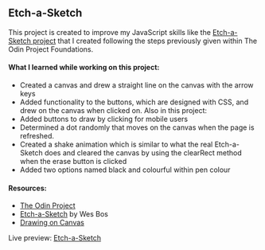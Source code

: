 ## Etch-a-Sketch

This project is created to improve my JavaScript skills like the [Etch-a-Sketch project](https://github.com/cansubaydar/etch-a-sketch) that I created following the steps previously given within The Odin Project Foundations.

#### What I learned while working on this project:
- Created a canvas and drew a straight line on the canvas with the arrow keys
-  Added functionality to the buttons, which are designed with CSS, and drew on the canvas when clicked on. 
Also in this project: 
- Added buttons to draw by clicking for mobile users
- Determined a dot randomly that moves on the canvas when the page is refreshed.  
- Created a shake animation which is similar to what the real Etch-a-Sketch does and cleared the canvas by using the clearRect method when the erase button is clicked
- Added two options named black and colourful within pen colour

#### Resources: 
- [The Odin Project](https://www.theodinproject.com/paths/foundations/courses/foundations/lessons/etch-a-sketch-project)
- [Etch-a-Sketch](https://wesbos.com/javascript/06-serious-practice-exercises/etch-a-sketch) by Wes Bos
- [Drawing on Canvas](https://eloquentjavascript.net/17_canvas.html)



Live preview: [Etch-a-Sketch](https://cansubaydar.github.io/etch_a_sketch/)